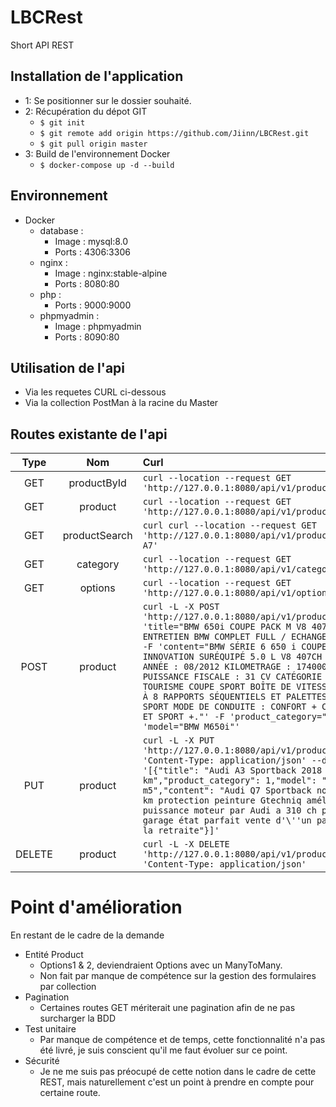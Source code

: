 # LBCRest
Short API REST

## Installation de l'application

- 1: Se positionner sur le dossier souhaité.
- 2: Récupération du dépot GIT
    - `$ git init`
    - `$ git remote add origin https://github.com/Jiinn/LBCRest.git`
    - `$ git pull origin master`
- 3: Build de l'environnement Docker
    - `$ docker-compose up -d --build`


## Environnement
- Docker
    - database : 
        - Image : mysql:8.0
        - Ports : 4306:3306
    - nginx : 
        - Image : nginx:stable-alpine
        - Ports : 8080:80
    - php : 
        - Ports : 9000:9000
    - phpmyadmin : 
        - Image : phpmyadmin
        - Ports : 8090:80

## Utilisation de l'api

- Via les requetes CURL ci-dessous
- Via la collection PostMan à la racine du Master

## Routes existante de l'api

Type | Nom | Curl
:---:|:---:|:----
GET | productById | ```curl --location --request GET 'http://127.0.0.1:8080/api/v1/product/4'```
GET | product | ```curl --location --request GET 'http://127.0.0.1:8080/api/v1/product/'```
GET | productSearch | ```curl curl --location --request GET 'http://127.0.0.1:8080/api/v1/product/search/audi A7'```
GET | category | ```curl --location --request GET 'http://127.0.0.1:8080/api/v1/category/'```
GET | options | ```curl --location --request GET 'http://127.0.0.1:8080/api/v1/options/'```
POST | product | ```curl -L -X POST 'http://127.0.0.1:8080/api/v1/product/' -F 'title="BMW 650i COUPE PACK M V8 407 CH 1ÈRE MAIN ENTRETIEN BMW COMPLET FULL / ECHANGE REPRISE P"' -F 'content="BMW SÉRIE 6 650 i COUPE PACK M INNOVATION SURÉQUIPÉ 5.0 L V8 407CH Bi-TURBO. ANNÉE : 08/2012 KILOMETRAGE : 174000 KMS PUISSANCE FISCALE : 31 CV CATÉGORIE : VÉHICULE DE TOURISME COUPE SPORT BOÎTE DE VITESSE AUTOMATIQUE À 8 RAPPORTS SÉQUENTIELS ET PALETTES AU VOLANT ET SPORT MODE DE CONDUITE : CONFORT + CONFORT SPORT ET SPORT +."' -F 'product_category="1"' -F 'model="BMW M650i"'```
PUT | product | ```curl -L -X PUT 'http://127.0.0.1:8080/api/v1/product/22' -H 'Content-Type: application/json' --data-raw '[{"title": "Audi A3 Sportback 2018 10 000 km","product_category": 1,"model": "bmw m5","content": "Audi Q7 Sportback noire Avus 9676 km protection peinture Gtechniq amélioration puissance moteur par Audi a 310 ch permance garage état parfait vente d'\''un particulier a la retraite"}]'```
DELETE | product | ```curl -L -X DELETE 'http://127.0.0.1:8080/api/v1/product/40' -H 'Content-Type: application/json' ```


# Point d'amélioration

En restant de le cadre de la demande 

- Entité Product
    - Options1 & 2, deviendraient Options avec un ManyToMany.
    - Non fait par manque de compétence sur la gestion des formulaires par collection
- Pagination
    - Certaines routes GET mériterait une pagination afin de ne pas surcharger la BDD
- Test unitaire
    - Par manque de compétence et de temps, cette fonctionnalité n'a pas été livré, je suis conscient qu'il me faut évoluer sur ce point.
- Sécurité
    - Je ne me suis pas préocupé de cette notion dans le cadre de cette REST, mais naturellement c'est un point à prendre en compte pour certaine route.

